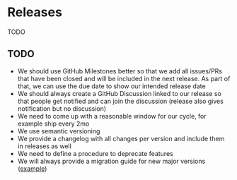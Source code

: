 # Releases

TODO

## TODO

- We should use GitHub Milestones better so that we add all issues/PRs that have been closed and will be included in the next release. As part of that, we can use the due date to show our intended release date
- We should always create a GitHub Discussion linked to our release so that people get notified and can join the discussion (release also gives notification but no discussion)
- We need to come up with a reasonable window for our cycle, for example ship every 2mo
- We use semantic versioning
- We provide a changelog with all changes per version and include them in releases as well
- We need to define a procedure to deprecate features
- We will always provide a migration guide for new major versions ([example](https://keda.sh/docs/latest/migration/))
